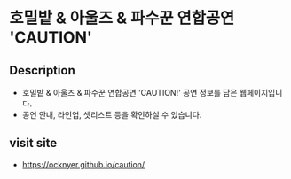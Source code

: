 # 호밀밭 & 아울즈 & 파수꾼 연합공연 'CAUTION'

## Description

- 호밀밭 & 아울즈 & 파수꾼 연합공연 'CAUTION!' 공연 정보를 담은 웹페이지입니다.
- 공연 안내, 라인업, 셋리스트 등을 확인하실 수 있습니다.

## visit site

- https://ocknyer.github.io/caution/
